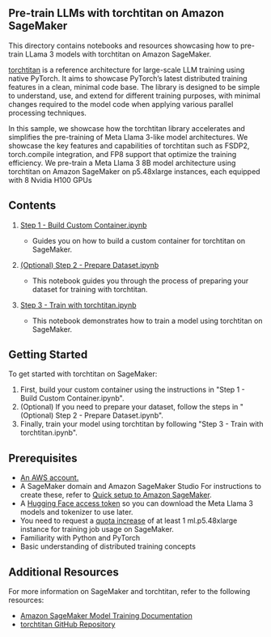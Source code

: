 ## Pre-train LLMs with torchtitan on Amazon SageMaker

This directory contains notebooks and resources showcasing how to pre-train LLama 3 models with torchtitan on Amazon SageMaker.

[torchtitan](https://github.com/pytorch/torchtitan/tree/main) is a reference architecture for large-scale LLM training using native PyTorch. It aims to showcase PyTorch’s latest distributed training features in a clean, minimal code base. The library is designed to be simple to understand, use, and extend for different training purposes, with minimal changes required to the model code when applying various parallel processing techniques.

In this sample, we showcase how the torchtitan library accelerates and simplifies the pre-training of Meta Llama 3-like model architectures. We showcase the key features and capabilities of torchtitan such as FSDP2, torch.compile integration, and FP8 support that optimize the training efficiency. We pre-train a Meta Llama 3 8B model architecture using torchtitan on Amazon SageMaker on p5.48xlarge instances, each equipped with 8 Nvidia H100 GPUs

## Contents

1. [Step 1 - Build Custom Container.ipynb](./Step%201%20-Build%20Custom%20Container.ipynb)
   - Guides you on how to build a custom container for torchtitan on SageMaker.

2. [(Optional) Step 2 - Prepare Dataset.ipynb](./\(Optional\)%20Step%202%20-Prepare%20Dataset.ipynb)
   - This notebook guides you through the process of preparing your dataset for training with torchtitan.

3. [Step 3 - Train with torchtitan.ipynb](./Step%203-%20Train%20with%20torchtitan.ipynb)
   - This notebook demonstrates how to train a model using torchtitan on SageMaker.

## Getting Started

To get started with torchtitan on SageMaker:

1. First, build your custom container using the instructions in "Step 1 - Build Custom Container.ipynb".
2. (Optional) If you need to prepare your dataset, follow the steps in "(Optional) Step 2 - Prepare Dataset.ipynb".
3. Finally, train your model using torchtitan by following "Step 3 - Train with torchtitan.ipynb".

## Prerequisites

- [An AWS account.](https://aws.amazon.com/free/?gclid=CjwKCAjw_4S3BhAAEiwA_64YhprSXEAxE5JWxu8498Z9ayXAa08YwrqYvh7JyYinp095FXSxMRx06hoC4NsQAvD_BwE&trk=9ab5159b-247d-4917-a0ec-ec01d1af6bf9&sc_channel=ps&ef_id=CjwKCAjw_4S3BhAAEiwA_64YhprSXEAxE5JWxu8498Z9ayXAa08YwrqYvh7JyYinp095FXSxMRx06hoC4NsQAvD_BwE:G:s&s_kwcid=AL!4422!3!645133561110!e!!g!!aws%20account!19579657595!152087369744&all-free-tier.sort-by=item.additionalFields.SortRank&all-free-tier.sort-order=asc&awsf.Free%20Tier%20Types=*all&awsf.Free%20Tier%20Categories=*all)
- A SageMaker domain and Amazon SageMaker Studio For instructions to create these, refer to [Quick setup to Amazon SageMaker](https://docs.aws.amazon.com/sagemaker/latest/dg/onboard-quick-start.html).
- A [Hugging Face access token](https://huggingface.co/docs/hub/en/security-tokens) so you can download the Meta Llama 3 models and tokenizer to use later.
- You need to request a [quota increase](https://docs.aws.amazon.com/servicequotas/latest/userguide/request-quota-increase.html) of at least 1 ml.p5.48xlarge instance for training job usage on SageMaker.
- Familiarity with Python and PyTorch
- Basic understanding of distributed training concepts

## Additional Resources

For more information on SageMaker and torchtitan, refer to the following resources:

- [Amazon SageMaker Model Training Documentation](https://aws.amazon.com/sagemaker/train/)
- [torchtitan GitHub Repository](https://github.com/pytorch/pytorch)
